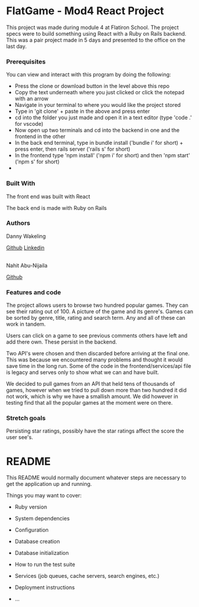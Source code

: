 <h1> FlatGame - Mod4 React Project </h1> 

<p> This project was made during module 4 at Flatiron School. The project specs were to build something using React with a Ruby on Rails backend. This was a pair project made in 5 days and presented to the office on the last day.</p>



<h3> Prerequisites </h3> 

<p> You can view and interact with this program by doing the following: </p>
<ul>
  <li> Press the clone or download button in the level above this repo</li>
  <li> Copy the text underneath where you just clicked or click the notepad with an arrow</li>
  <li> Navigate in your terminal to where you would like the project stored</li>
  <li> Type in 'git clone' + paste in the above and press enter</li>
  <li> cd into the folder you just made and open it in a text editor (type 'code .' for vscode)</li>
  <li> Now open up two terminals and cd into the backend in one and the frontend in the other</li>
  <li> In the back end terminal, type in bundle install ('bundle i' for short) + press enter, then rails server ('rails s' for short)</li>
  <li> In the frontend type 'npm install' ('npm i' for short) and then 'npm start' ('npm s' for short)<li> 
 </ul>


<h3> Built With </h3>

<p> The front end was built with React</p>
<p> The back end is made with Ruby on Rails </p>

<h3> Authors </h3>

<p> Danny Wakeling </p>
<a href="https://github.com/dwake5">Github</a>
<a href="https://www.linkedin.com/in/danny-wakeling1/">Linkedin</a>
<br></br>
<p> Nahit Abu-Nijaila </p>
<a href="https://github.com/Nahit-1">Github</a>


<h3> Features and code </h3>

<p> The project allows users to browse two hundred popular games. They can see their rating out of 100. A picture of the game and its genre's. Games can be sorted by genre, title, rating and search term. Any and all of these can work in tandem. </p>
<p> Users can click on a game to see previous comments others have left and add there own. These persist in the backend.<p>
<p> Two API's were chosen and then discarded before arriving at the final one. This was because we encountered many problems and thought it would save time in the long run. Some of the code in the frontend/services/api file is legacy and serves only to show what we can and have built. </p>
<p> We decided to pull games from an API that held tens of thousands of games, however when we tried to pull down more than two hundred it did not work, which is why we have a smallish amount. We did however in testing find that all the popular games at the moment were on there.</p>
 
<h3> Stretch goals </h3>

<p> Persisting star ratings, possibly have the star ratings affect the score the user see's.</p>


# README

This README would normally document whatever steps are necessary to get the
application up and running.

Things you may want to cover:

* Ruby version

* System dependencies

* Configuration

* Database creation

* Database initialization

* How to run the test suite

* Services (job queues, cache servers, search engines, etc.)

* Deployment instructions

* ...
